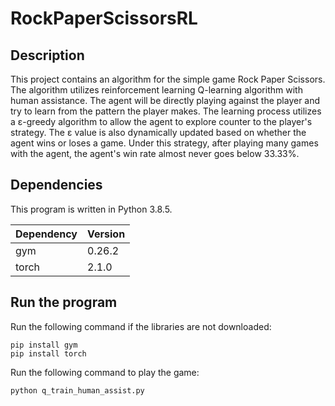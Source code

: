 # RockPaperScissorsRL

## Description

This project contains an algorithm for the simple game Rock Paper Scissors. The algorithm utilizes reinforcement learning Q-learning algorithm with human assistance. The agent will be directly playing against the player and try to learn from the pattern the player makes. The learning process utilizes a ε-greedy algorithm to allow the agent to explore counter to the player's strategy. The ε value is also dynamically updated based on whether the agent wins or loses a game. Under this strategy, after playing many games with the agent, the agent's win rate almost never goes below 33.33%.

## Dependencies

This program is written in Python 3.8.5.

|Dependency|Version|
|-|-|
|gym|0.26.2|
|torch|2.1.0|

## Run the program

Run the following command if the libraries are not downloaded:
```
pip install gym
pip install torch
```

Run the following command to play the game:
```
python q_train_human_assist.py
```
